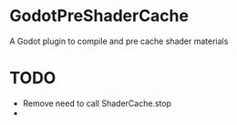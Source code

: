 # GodotPreShaderCache
A Godot plugin to compile and pre cache shader materials

# TODO

* Remove need to call ShaderCache.stop
* 
